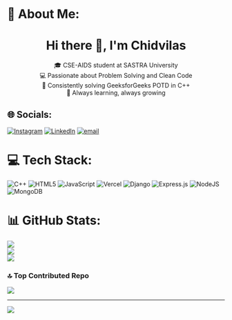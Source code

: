 # 💫 About Me:
<h1 align="center">Hi there 👋, I'm Chidvilas</h1>
<p align="center">
🎓 CSE-AIDS student at SASTRA University<br>
💻 Passionate about Problem Solving and Clean Code<br>
🚀 Consistently solving GeeksforGeeks POTD in C++<br>
🧠 Always learning, always growing
</p>

## 🌐 Socials:
[![Instagram](https://img.shields.io/badge/Instagram-%23E4405F.svg?logo=Instagram&logoColor=white)](https://instagram.com/chidvi__) [![LinkedIn](https://img.shields.io/badge/LinkedIn-%230077B5.svg?logo=linkedin&logoColor=white)](https://linkedin.com/in/chidvilas-palarpa-5aa163287) [![email](https://img.shields.io/badge/Email-D14836?logo=gmail&logoColor=white)](mailto:palarpachidvilas2419@gmail.com) 

# 💻 Tech Stack:
![C++](https://img.shields.io/badge/c++-%2300599C.svg?style=for-the-badge&logo=c%2B%2B&logoColor=white) ![HTML5](https://img.shields.io/badge/html5-%23E34F26.svg?style=for-the-badge&logo=html5&logoColor=white) ![JavaScript](https://img.shields.io/badge/javascript-%23323330.svg?style=for-the-badge&logo=javascript&logoColor=%23F7DF1E) ![Vercel](https://img.shields.io/badge/vercel-%23000000.svg?style=for-the-badge&logo=vercel&logoColor=white) ![Django](https://img.shields.io/badge/django-%23092E20.svg?style=for-the-badge&logo=django&logoColor=white) ![Express.js](https://img.shields.io/badge/express.js-%23404d59.svg?style=for-the-badge&logo=express&logoColor=%2361DAFB) ![NodeJS](https://img.shields.io/badge/node.js-6DA55F?style=for-the-badge&logo=node.js&logoColor=white) ![MongoDB](https://img.shields.io/badge/MongoDB-%234ea94b.svg?style=for-the-badge&logo=mongodb&logoColor=white)
# 📊 GitHub Stats:
![](https://github-readme-stats.vercel.app/api?username=chidvi123&theme=tokyonight&hide_border=false&include_all_commits=false&count_private=false)<br/>
![](https://nirzak-streak-stats.vercel.app/?user=chidvi123&theme=tokyonight&hide_border=false)<br/>
![](https://github-readme-stats.vercel.app/api/top-langs/?username=chidvi123&theme=tokyonight&hide_border=false&include_all_commits=false&count_private=false&layout=compact)

### 🔝 Top Contributed Repo
![](https://github-contributor-stats.vercel.app/api?username=chidvi123&limit=5&theme=dark&combine_all_yearly_contributions=true)

---
[![](https://visitcount.itsvg.in/api?id=chidvi123&icon=0&color=0)](https://visitcount.itsvg.in)

<!-- Proudly created with GPRM ( https://gprm.itsvg.in ) -->
